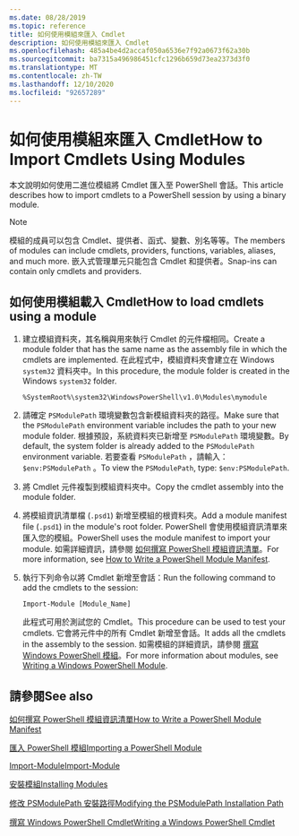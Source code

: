 ```yaml
---
ms.date: 08/28/2019
ms.topic: reference
title: 如何使用模組來匯入 Cmdlet
description: 如何使用模組來匯入 Cmdlet
ms.openlocfilehash: 485a4be4d2accaf050a6536e7f92a0673f62a30b
ms.sourcegitcommit: ba7315a496986451cfc1296b659d73ea2373d3f0
ms.translationtype: MT
ms.contentlocale: zh-TW
ms.lasthandoff: 12/10/2020
ms.locfileid: "92657289"
---
```

# <a name="how-to-import-cmdlets-using-modules"></a><span data-ttu-id="b4647-103">如何使用模組來匯入 Cmdlet</span><span class="sxs-lookup"><span data-stu-id="b4647-103">How to Import Cmdlets Using Modules</span></span>

<span data-ttu-id="b4647-104">本文說明如何使用二進位模組將 Cmdlet 匯入至 PowerShell 會話。</span><span class="sxs-lookup"><span data-stu-id="b4647-104">This article describes how to import cmdlets to a PowerShell session by using a binary module.</span></span>

> [!NOTE]
> <span data-ttu-id="b4647-105">模組的成員可以包含 Cmdlet、提供者、函式、變數、別名等等。</span><span class="sxs-lookup"><span data-stu-id="b4647-105">The members of modules can include cmdlets, providers, functions, variables, aliases, and much more.</span></span> <span data-ttu-id="b4647-106">嵌入式管理單元只能包含 Cmdlet 和提供者。</span><span class="sxs-lookup"><span data-stu-id="b4647-106">Snap-ins can contain only cmdlets and providers.</span></span>

## <a name="how-to-load-cmdlets-using-a-module"></a><span data-ttu-id="b4647-107">如何使用模組載入 Cmdlet</span><span class="sxs-lookup"><span data-stu-id="b4647-107">How to load cmdlets using a module</span></span>

1. <span data-ttu-id="b4647-108">建立模組資料夾，其名稱與用來執行 Cmdlet 的元件檔相同。</span><span class="sxs-lookup"><span data-stu-id="b4647-108">Create a module folder that has the same name as the assembly file in which the cmdlets are implemented.</span></span> <span data-ttu-id="b4647-109">在此程式中，模組資料夾會建立在 Windows `system32` 資料夾中。</span><span class="sxs-lookup"><span data-stu-id="b4647-109">In this procedure, the module folder is created in the Windows `system32` folder.</span></span>

   `%SystemRoot%\system32\WindowsPowerShell\v1.0\Modules\mymodule`

1. <span data-ttu-id="b4647-110">請確定 `PSModulePath` 環境變數包含新模組資料夾的路徑。</span><span class="sxs-lookup"><span data-stu-id="b4647-110">Make sure that the `PSModulePath` environment variable includes the path to your new module folder.</span></span> <span data-ttu-id="b4647-111">根據預設，系統資料夾已新增至 `PSModulePath` 環境變數。</span><span class="sxs-lookup"><span data-stu-id="b4647-111">By default, the system folder is already added to the `PSModulePath` environment variable.</span></span> <span data-ttu-id="b4647-112">若要查看 `PSModulePath` ，請輸入： `$env:PSModulePath` 。</span><span class="sxs-lookup"><span data-stu-id="b4647-112">To view the `PSModulePath`, type: `$env:PSModulePath`.</span></span>

1. <span data-ttu-id="b4647-113">將 Cmdlet 元件複製到模組資料夾中。</span><span class="sxs-lookup"><span data-stu-id="b4647-113">Copy the cmdlet assembly into the module folder.</span></span>

1. <span data-ttu-id="b4647-114">將模組資訊清單檔 (`.psd1`) 新增至模組的根資料夾。</span><span class="sxs-lookup"><span data-stu-id="b4647-114">Add a module manifest file (`.psd1`) in the module's root folder.</span></span> <span data-ttu-id="b4647-115">PowerShell 會使用模組資訊清單來匯入您的模組。</span><span class="sxs-lookup"><span data-stu-id="b4647-115">PowerShell uses the module manifest to import your module.</span></span> <span data-ttu-id="b4647-116">如需詳細資訊，請參閱 [如何撰寫 PowerShell 模組資訊清單](../module/how-to-write-a-powershell-module-manifest.md)。</span><span class="sxs-lookup"><span data-stu-id="b4647-116">For more information, see [How to Write a PowerShell Module Manifest](../module/how-to-write-a-powershell-module-manifest.md).</span></span>

1. <span data-ttu-id="b4647-117">執行下列命令以將 Cmdlet 新增至會話：</span><span class="sxs-lookup"><span data-stu-id="b4647-117">Run the following command to add the cmdlets to the session:</span></span>

   `Import-Module [Module_Name]`

   <span data-ttu-id="b4647-118">此程式可用於測試您的 Cmdlet。</span><span class="sxs-lookup"><span data-stu-id="b4647-118">This procedure can be used to test your cmdlets.</span></span> <span data-ttu-id="b4647-119">它會將元件中的所有 Cmdlet 新增至會話。</span><span class="sxs-lookup"><span data-stu-id="b4647-119">It adds all the cmdlets in the assembly to the session.</span></span> <span data-ttu-id="b4647-120">如需模組的詳細資訊，請參閱 [撰寫 Windows PowerShell 模組](../module/writing-a-windows-powershell-module.md)。</span><span class="sxs-lookup"><span data-stu-id="b4647-120">For more information about modules, see [Writing a Windows PowerShell Module](../module/writing-a-windows-powershell-module.md).</span></span>

## <a name="see-also"></a><span data-ttu-id="b4647-121">請參閱</span><span class="sxs-lookup"><span data-stu-id="b4647-121">See also</span></span>

[<span data-ttu-id="b4647-122">如何撰寫 PowerShell 模組資訊清單</span><span class="sxs-lookup"><span data-stu-id="b4647-122">How to Write a PowerShell Module Manifest</span></span>](../module/how-to-write-a-powershell-module-manifest.md)

[<span data-ttu-id="b4647-123">匯入 PowerShell 模組</span><span class="sxs-lookup"><span data-stu-id="b4647-123">Importing a PowerShell Module</span></span>](../module/importing-a-powershell-module.md)

[<span data-ttu-id="b4647-124">Import-Module</span><span class="sxs-lookup"><span data-stu-id="b4647-124">Import-Module</span></span>](/powershell/module/Microsoft.PowerShell.Core/Import-Module)

[<span data-ttu-id="b4647-125">安裝模組</span><span class="sxs-lookup"><span data-stu-id="b4647-125">Installing Modules</span></span>](../module/installing-a-powershell-module.md)

[<span data-ttu-id="b4647-126">修改 PSModulePath 安裝路徑</span><span class="sxs-lookup"><span data-stu-id="b4647-126">Modifying the PSModulePath Installation Path</span></span>](../module/modifying-the-psmodulepath-installation-path.md)

[<span data-ttu-id="b4647-127">撰寫 Windows PowerShell Cmdlet</span><span class="sxs-lookup"><span data-stu-id="b4647-127">Writing a Windows PowerShell Cmdlet</span></span>](../cmdlet/cmdlet-overview.md)
